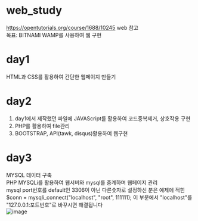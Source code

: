 # web_study
  https://opentutorials.org/course/1688/10245 web 참고   
  목표: BITNAMI WAMP를 사용하여 웹 구현    

# day1
HTML과 CSS를 활용하여 간단한 웹페이지 만들기   
# day2   
1. day1에서 제작했던 파일에 JAVAScript를 활용하여 코드중복제거, 상호작용 구현    
2. PHP를 활용하여 file관리
3. BOOTSTRAP, API(tawk, disqus)활용하여 웹구현
# day3    
MYSQL 데이터 구축   
PHP MYSQLi를 활용하여 웹서버와 mysql를 중계하며 웹페이지 관리   
mysql port번호를 default인 3306이 아닌 다른숫자로 설정하신 분은 예제에 적힌    
$conn = mysqli_connect("localhost", "root", 111111); 이 부분에서 "localhost"를 "127.0.0.1:포트번호"로 바꾸시면 해결됩니다   
![image](https://user-images.githubusercontent.com/50009329/142752526-9e0de6e6-d159-47a2-ac06-2f5a3e72f5d4.png)


